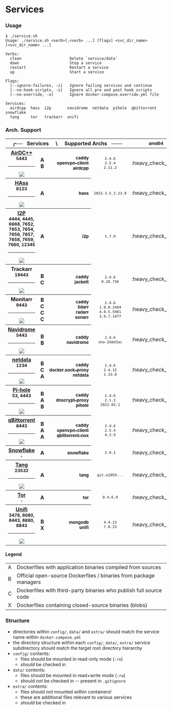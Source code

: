 # Services

### Usage

```console
$ ./service.sh 
Usage: ./service.sh <verb>[,<verb> ...] [flags] <svc_dir_name> [<svc_dir_name> ...]

Verbs:
  clean                     Delete `service/data`
  down                      Stop a service
  restart                   Restart a service
  up                        Start a service

Flags:
  [--ignore-failures, -i]   Ignore failing services and continue
  [--no-hook-scripts, -s]   Ignore all pre and post hook scripts
  [--no-override, -o]       Ignore docker-compose.override.yml file

Services:
  airdcpp  hass  i2p       navidrome  netdata  pihole  qbittorrent  snowflake
  tang     tor   trackarr  unifi
```

### Arch. Support

<table>
  <thead>
    <tr>
      <th colspan='4' align='center'>╭── &nbsp; Services &nbsp; &nbsp; \ &nbsp; &nbsp; Supported Archs &nbsp; ─── </th>
      <th align='center'><sub>amd64</sub></th>
      <th align='center'><sub>386</sub></th>
      <th align='center'><sub>arm/v6</sub></th>
      <th align='center'><sub>arm/v7</sub></th>
      <th align='center'><sub>arm64</sub></th>
      <th align='center'><sub>ppc64le</sub></th>
    </tr>
  </thead>
  <tbody>
    <tr>
      <th>
        <a href='https://airdcpp.net/'>AirDC++</a>
        <br>
        <sub>5443</sub>
        <hr>
        <a href='https://github.com/padhi-homelab/services/actions?query=workflow%3A%22Docker+Compose+Test+%28AirDC%2B%2B%29%22'><img src='https://img.shields.io/github/workflow/status/padhi-homelab/services/Docker%20Compose%20Test%20(AirDC%2B%2B)?logo=github&logoWidth=24&style=flat-square&label=tests'></img></a>
      </th>
      <th>
        A <br> B
      </th>
      <th align='right'>
        <a href='https://hub.docker.com/_/caddy'>
          <sub>caddy</sub>
        </a>
        <br>
        <a href='https://hub.docker.com/r/padhihomelab/openvpn-client/'>
          <sub>openvpn&#8209;client</sub>
        </a>
        <br>
        <a href='https://hub.docker.com/r/padhihomelab/airdcpp/'>
          <sub>airdcpp</sub>
        </a>
      </th>
      <td align='center'>
        <code><sub>2.4.6</sub></code>
        <br>
        <code><sub>2.5.4</sub></code>
        <br>
        <code><sub>2.11.2</sub></code>
      </td>
      <td align='center'>
        :heavy_check_mark:
      </td>
      <td align='center'>
        :heavy_multiplication_x:
        <br>
        :heavy_check_mark:
        <br>
        :heavy_check_mark:
      </td>
      <td align='center'>
        :heavy_check_mark:
        <br>
        :heavy_check_mark:
        <br>
        :heavy_multiplication_x:
      </td>
      <td align='center'>
        :heavy_check_mark:
      </td>
      <td align='center'>
        :heavy_check_mark:
      </td>
      <td align='center'>
        :heavy_check_mark:
        <br>
        :heavy_check_mark:
        <br>
        :heavy_multiplication_x:
      </td>
    </tr>
    <tr>
      <th>
        <a href='https://www.home-assistant.io/hassio/'>HAss</a>
        <br>
        <sub>8123</sub>
        <hr>
        <a href='https://github.com/padhi-homelab/services/actions?query=workflow%3A%22Docker+Compose+Test+%28HAss%29%22'><img src='https://img.shields.io/github/workflow/status/padhi-homelab/services/Docker%20Compose%20Test%20(HAss)?logo=github&logoWidth=24&style=flat-square&label=tests'></img></a>
      </th>
      <th>
        A
      </th>
      <th align='right'>
        <a href='https://hub.docker.com/r/padhihomelab/hass'>
          <sub>hass</sub>
        </a>
      </th>
      <td align='center'>
        <code><sub>2022.3.5_1.23.0</sub></code>
      </td>
      <td align='center'>
        :heavy_check_mark:
      </td>
      <td align='center'>
        :heavy_check_mark:
      </td>
      <td align='center'>
        :heavy_check_mark:
      </td>
      <td align='center'>
        :heavy_check_mark:
      </td>
      <td align='center'>
        :heavy_check_mark:
      </td>
      <td align='center'>
        :heavy_multiplication_x:
      </td>
    </tr>
    <tr>
      <th>
        <a href='https://www.navidrome.org/'>I2P</a>
        <br>
        <sub>4444, 4445, 6668, 7652, 7653, 7654, 7656, 7657, 7658, 7659, 7660, 12345</sub>
        <hr>
        <a href='https://github.com/padhi-homelab/services/actions?query=workflow%3A%22Docker+Compose+Test+%28I2P%29%22'><img src='https://img.shields.io/github/workflow/status/padhi-homelab/services/Docker%20Compose%20Test%20(I2P)?logo=github&logoWidth=24&style=flat-square&label=tests'></img></a>
      </th>
      <th>
        A
      </th>
      <th align='right'>
        <a href='https://hub.docker.com/r/padhihomelab/i2p'>
          <sub>i2p</sub>
        </a>
      </th>
      <td align='center'>
        <code><sub>1.7.0</sub></code>
      </td>
      <td align='center'>
        :heavy_check_mark:
      </td>
      <td align='center'>
        :heavy_multiplication_x:
      </td>
      <td align='center'>
        :heavy_multiplication_x:
      </td>
      <td align='center'>
        :heavy_multiplication_x:
      </td>
      <td align='center'>
        :heavy_check_mark:
      </td>
      <td align='center'>
        :heavy_multiplication_x:
      </td>
    </tr>
    <tr>
      <th>
        Trackarr
        <br>
        <sub>19443</sub>
        <hr>
        <a href='https://github.com/padhi-homelab/services/actions?query=workflow%3A%22Docker+Compose+Test+%28Indexarr%29%22'><img src='https://img.shields.io/github/workflow/status/padhi-homelab/services/Docker%20Compose%20Test%20(Indexarr)?logo=github&logoWidth=24&style=flat-square&label=tests'></img></a>
      </th>
      <th>
        B <br> C
      </th>
      <th align='right'>
        <a href='https://hub.docker.com/_/caddy'>
          <sub>caddy</sub>
        </a>
        <br>
        <a href='https://hub.docker.com/r/padhihomelab/jackett/'>
          <sub>jackett</sub>
        </a>
      </th>
      <td align='center'>
        <code><sub>2.4.6</sub></code>
        <br>
        <code><sub>0.20.736</sub></code>
      </td>
      <td align='center'>
        :heavy_check_mark:
      </td>
      <td align='center'>
        :heavy_multiplication_x:
        <br>
        :heavy_check_mark:
      </td>
      <td align='center'>
        :heavy_check_mark:
        <br>
        :heavy_check_mark:
      </td>
      <td align='center'>
        :heavy_check_mark:
      </td>
      <td align='center'>
        :heavy_check_mark:
      </td>
      <td align='center'>
        :heavy_check_mark:
        <br>
        :heavy_multiplication_x:
      </td>
    </tr>
    <tr>
      <th>
        Monitarr
        <br>
        <sub>9443</sub>
        <hr>
        <a href='https://github.com/padhi-homelab/services/actions?query=workflow%3A%22Docker+Compose+Test+%28Monitarr%29%22'><img src='https://img.shields.io/github/workflow/status/padhi-homelab/services/Docker%20Compose%20Test%20(Monitarr)?logo=github&logoWidth=24&style=flat-square&label=tests'></img></a>
      </th>
      <th>
        B <br> C <br> C <br> C
      </th>
      <th align='right'>
        <a href='https://hub.docker.com/_/caddy'>
          <sub>caddy</sub>
        </a>
        <br>
        <a href='https://hub.docker.com/r/padhihomelab/lidarr/'>
          <sub>lidarr</sub>
        </a>
        <br>
        <a href='https://hub.docker.com/r/padhihomelab/radarr/'>
          <sub>radarr</sub>
        </a>
        <br>
        <a href='https://hub.docker.com/r/padhihomelab/sonarr/'>
          <sub>sonarr</sub>
        </a>
      </th>
      <td align='center'>
        <code><sub>2.4.6</sub></code>
        <br>
        <code><sub>1.0.0.2484</sub></code>
        <br>
        <code><sub>4.0.5.5981</sub></code>
        <br>
        <code><sub>3.0.7.1477</sub></code>
      </td>
      <td align='center'>
        :heavy_check_mark:
      </td>
      <td align='center'>
        :heavy_multiplication_x:
        <br>
        :heavy_multiplication_x:
        <br>
        :heavy_multiplication_x:
        <br>
        :heavy_check_mark:
      </td>
      <td align='center'>
        :heavy_check_mark:
        <br>
        :heavy_multiplication_x:
        <br>
        :heavy_multiplication_x:
        <br>
        :heavy_check_mark:
      </td>
      <td align='center'>
        :heavy_check_mark:
      </td>
      <td align='center'>
        :heavy_check_mark:
      </td>
      <td align='center'>
        :heavy_check_mark:
        <br>
        :heavy_multiplication_x:
        <br>
        :heavy_multiplication_x:
        <br>
        :heavy_multiplication_x:
      </td>
    </tr>
    <tr>
      <th>
        <a href='https://www.navidrome.org/'>Navidrome</a>
        <br>
        <sub>5443</sub>
        <hr>
        <a href='https://github.com/padhi-homelab/services/actions?query=workflow%3A%22Docker+Compose+Test+%28Navidrome%29%22'><img src='https://img.shields.io/github/workflow/status/padhi-homelab/services/Docker%20Compose%20Test%20(Navidrome)?logo=github&logoWidth=24&style=flat-square&label=tests'></img></a>
      </th>
      <th>
        B <br> B
      </th>
      <th align='right'>
        <a href='https://hub.docker.com/_/caddy'>
          <sub>caddy</sub>
        </a>
        <br>
        <a href='https://hub.docker.com/r/deluan/navidrome'>
          <sub>navidrome</sub>
        </a>
      </th>
      <td align='center'>
        <code><sub>2.4.6</sub></code>
        <br>
        <code><sub>sha-2ddd3ac</sub></code>
      </td>
      <td align='center'>
        :heavy_check_mark:
      </td>
      <td align='center'>
        :heavy_multiplication_x:
        <br>
        :heavy_check_mark:
      </td>
      <td align='center'>
        :heavy_check_mark:
      </td>
      <td align='center'>
        :heavy_check_mark:
      </td>
      <td align='center'>
        :heavy_check_mark:
      </td>
      <td align='center'>
        :heavy_check_mark:
        <br>
        :heavy_multiplication_x:
      </td>
    </tr>
    <tr>
      <th>
        <a href='https://www.netdata.cloud'>netdata</a>
        <br>
        <sub>1234</sub>
        <hr>
        <a href='https://github.com/padhi-homelab/services/actions?query=workflow%3A%22Docker+Compose+Test+%28netdata%29%22'><img src='https://img.shields.io/github/workflow/status/padhi-homelab/services/Docker%20Compose%20Test%20(netdata)?logo=github&logoWidth=24&style=flat-square&label=tests'></img></a>
      </th>
      <th>
        B <br> C <br> A
      </th>
      <th align='right'>
        <a href='https://hub.docker.com/_/caddy'>
          <sub>caddy</sub>
        </a>
        <br>
        <a href='https://hub.docker.com/r/padhihomelab/docker.sock-proxy'>
          <sub>docker.sock&#8209;proxy</sub>
        </a>
        <br>
        <a href='https://hub.docker.com/r/padhihomelab/netdata'>
          <sub>netdata</sub>
        </a>
      </th>
      <td align='center'>
        <code><sub>2.4.6</sub></code>
        <br>
        <code><sub>2.4.12</sub></code>
        <br>
        <code><sub>1.33.0</sub></code>
      </td>
      <td align='center'>
        :heavy_check_mark:
      </td>
      <td align='center'>
        :heavy_multiplication_x:
        <br>
        :heavy_check_mark:
        <br>
        :heavy_check_mark:
      </td>
      <td align='center'>
        :heavy_check_mark:
      </td>
      <td align='center'>
        :heavy_check_mark:
      </td>
      <td align='center'>
        :heavy_check_mark:
      </td>
      <td align='center'>
        :heavy_check_mark:
      </td>
    </tr>
    <tr>
      <th>
        <a href='https://pi-hole.net'>Pi&#8209;hole</a>
        <br>
        <sub>53, 4443</sub>
        <hr>
        <a href='https://github.com/padhi-homelab/services/actions?query=workflow%3A%22Docker+Compose+Test+%28PiHole%29%22'><img src='https://img.shields.io/github/workflow/status/padhi-homelab/services/Docker%20Compose%20Test%20(PiHole)?logo=github&logoWidth=24&style=flat-square&label=tests'></img></a>
      </th>
      <th>
        B <br> A <br> B
      </th>
      <th align='right'>
        <a href='https://hub.docker.com/_/caddy'>
          <sub>caddy</sub>
        </a>
        <br>
        <a href='https://hub.docker.com/repository/docker/padhihomelab/dnscrypt-proxy'>
          <sub>dnscrypt&#8209;proxy</sub>
        </a>
        <br>
        <a href='https://hub.docker.com/r/pihole/pihole'>
          <sub>pihole</sub>
        </a>
      </th>
      <td align='center'>
        <code><sub>2.4.6</sub></code>
        <br>
        <code><sub>2.1.1</sub></code>
        <br>
        <code><sub>2022.02.1</sub></code>
      </td>
      <td align='center'>
        :heavy_check_mark:
      </td>
      <td align='center'>
        :heavy_multiplication_x:
        <br>
        :heavy_check_mark:
        <br>
        :heavy_check_mark:
      </td>
      <td align='center'>
        :heavy_check_mark:
      </td>
      <td align='center'>
        :heavy_check_mark:
      </td>
      <td align='center'>
        :heavy_check_mark:
      </td>
      <td align='center'>
        :heavy_multiplication_x:
        <br>
        :heavy_check_mark:
        <br>
        :heavy_check_mark:
      </td>
    </tr>
    <tr>
      <th>
        <a href='https://www.qbittorrent.org/'>qBittorrent</a>
        <br>
        <sub>8443</sub>
        <hr>
        <a href='https://github.com/padhi-homelab/services/actions?query=workflow%3A%22Docker+Compose+Test+%28qBittorrent%29%22'><img src='https://img.shields.io/github/workflow/status/padhi-homelab/services/Docker%20Compose%20Test%20(qBittorrent)?logo=github&logoWidth=24&style=flat-square&label=tests'></img></a>
      </th>
      <th>
        B <br> A <br> A
      </th>
      <th align='right'>
        <a href='https://hub.docker.com/_/caddy'>
          <sub>caddy</sub>
        </a>
        <br>
        <a href='https://hub.docker.com/r/padhihomelab/openvpn-client/'>
          <sub>openvpn&#8209;client</sub>
        </a>
        <br>
        <a href='https://hub.docker.com/r/padhihomelab/qbittorrent-nox/'>
          <sub>qbittorrent&#8209;nox</sub>
        </a>
      </th>
      <td align='center'>
        <code><sub>2.4.6</sub></code>
        <br>
        <code><sub>2.5.4</sub></code>
        <br>
        <code><sub>4.3.9</sub></code>
      </td>
      <td align='center'>
        :heavy_check_mark:
      </td>
      <td align='center'>
        :heavy_multiplication_x:
        <br>
        :heavy_check_mark:
        <br>
        :heavy_check_mark:
      </td>
      <td align='center'>
        :heavy_check_mark:
      </td>
      <td align='center'>
        :heavy_check_mark:
      </td>
      <td align='center'>
        :heavy_check_mark:
      </td>
      <td align='center'>
        :heavy_check_mark:
        <br>
        :heavy_check_mark:
        <br>
        :heavy_multiplication_x:
      </td>
    </tr>
    <tr>
      <th>
        <a href='https://snowflake.torproject.org'>Snowflake</a>
        <br>
        <sub>-</sub>
        <!--<hr>
        <a href='https://github.com/padhi-homelab/services/actions?query=workflow%3A%22Docker+Compose+Test+%28Snowflake%29%22'><img src='https://img.shields.io/github/workflow/status/padhi-homelab/services/Docker%20Compose%20Test%20(Snowflake)?logo=github&logoWidth=24&style=flat-square&label=tests'></img></a>-->
      </th>
      <th>
        A
      </th>
      <th align='right'>
        <a href='https://hub.docker.com/r/padhihomelab/snowflake/'>
          <sub>snowflake</sub>
        </a>
      </th>
      <td align='center'>
        <code><sub>2.0.1</sub></code>
      </td>
      <td align='center'>
        :heavy_check_mark:
      </td>
      <td align='center'>
        :heavy_check_mark:
      </td>
      <td align='center'>
        :heavy_check_mark:
      </td>
      <td align='center'>
        :heavy_check_mark:
      </td>
      <td align='center'>
        :heavy_check_mark:
      </td>
      <td align='center'>
        :heavy_multiplication_x:
      </td>
    </tr>
    <tr>
      <th>
        <a href='https://github.com/latchset/tang'>Tang</a>
        <br>
        <sub>23532</sub>
        <hr>
        <a href='https://github.com/padhi-homelab/services/actions?query=workflow%3A%22Docker+Compose+Test+%28Tang%29%22'><img src='https://img.shields.io/github/workflow/status/padhi-homelab/services/Docker%20Compose%20Test%20(Tang)?logo=github&logoWidth=24&style=flat-square&label=tests'></img></a>
      </th>
      <th>
        A
      </th>
      <th align='right'>
        <a href='https://hub.docker.com/r/padhihomelab/tang/'>
          <sub>tang</sub>
        </a>
      </th>
      <td align='center'>
        <code><sub>git.e2059...</sub></code>
      </td>
      <td align='center'>
        :heavy_check_mark:
      </td>
      <td align='center'>
        :heavy_check_mark:
      </td>
      <td align='center'>
        :heavy_check_mark:
      </td>
      <td align='center'>
        :heavy_check_mark:
      </td>
      <td align='center'>
        :heavy_check_mark:
      </td>
      <td align='center'>
        :heavy_check_mark:
      </td>
    </tr>
    <tr>
      <th>
        <a href='https://www.torproject.org'>Tor</a>
        <br>
        <sub>-</sub>
        <!--<hr>
        <a href='https://github.com/padhi-homelab/services/actions?query=workflow%3A%22Docker+Compose+Test+%28Tor%29%22'><img src='https://img.shields.io/github/workflow/status/padhi-homelab/services/Docker%20Compose%20Test%20(Tor)?logo=github&logoWidth=24&style=flat-square&label=tests'></img></a>-->
      </th>
      <th>
        A
      </th>
      <th align='right'>
        <a href='https://hub.docker.com/r/padhihomelab/tor/'>
          <sub>tor</sub>
        </a>
      </th>
      <td align='center'>
        <code><sub>0.4.6.9</sub></code>
      </td>
      <td align='center'>
        :heavy_check_mark:
      </td>
      <td align='center'>
        :heavy_check_mark:
      </td>
      <td align='center'>
        :heavy_check_mark:
      </td>
      <td align='center'>
        :heavy_check_mark:
      </td>
      <td align='center'>
        :heavy_check_mark:
      </td>
      <td align='center'>
        :heavy_check_mark:
      </td>
    </tr>
    <tr>
      <th>
        <a href='https://unifi-network.ui.com'>Unifi</a>
        <br>
        <sub>3478, 8080, 8443, 8880, 8843</sub>
        <hr>
        <a href='https://github.com/padhi-homelab/services/actions?query=workflow%3A%22Docker+Compose+Test+%28Unifi%29%22'><img src='https://img.shields.io/github/workflow/status/padhi-homelab/services/Docker%20Compose%20Test%20(Unifi)?logo=github&logoWidth=24&style=flat-square&label=tests'></img></a>
      </th>
      <th>
        B <br> X
      </th>
      <th align='right'>
        <a href='https://hub.docker.com/_/mongo'>
          <sub>mongodb</sub>
        </a>
        <br>
        <a href='https://hub.docker.com/r/padhihomelab/unifi'>
          <sub>unifi</sub>
        </a>
      </th>
      <td align='center'>
        <code><sub>4.4.13</sub></code>
        <br>
        <code><sub>7.0.23</sub></code>
      </td>
      <td align='center'>
        :heavy_check_mark:
      </td>
      <td align='center'>
        :heavy_multiplication_x:
        <br>
        :heavy_multiplication_x:
      </td>
      <td align='center'>
        :heavy_multiplication_x:
        <br>
        :heavy_multiplication_x:
      </td>
      <td align='center'>
        :heavy_multiplication_x:
        <br>
        :heavy_check_mark:
      </td>
      <td align='center'>
        :heavy_check_mark:
      </td>
      <td align='center'>
        :heavy_multiplication_x:
        <br>
        :heavy_multiplication_x:
      </td>
    </tr>
  </tbody>
</table>

#### Legend

<table>
  <tbody>
    <tr>
      <td>A</td>
      <td>Dockerfiles with application binaries compiled from sources</td>
    </tr>
    <tr>
      <td>B</td>
      <td>Official open-source Dockerfiles / binaries from package managers</td>
    </tr>
    <tr>
      <td>C</td>
      <td>Dockerfiles with third-party binaries who publish full source code</td>
    </tr>
    <tr>
      <td>X</td>
      <td>Dockerfiles containing closed-source binaries (blobs)</td>
    </tr>
  </tbody>
</table>

### Structure

- directories within `config/`, `data/` and `extra/` should match the service name within `docker-compose.yml`
- the directory structure within each `config/`, `data/`, `extra/` service subdirectory should match the target root directory hierarchy
- `config/` contents:
  - files should be mounted in read-only mode (`:ro`)
  - _should_ be checked in
- `data/` contents:
  - files should be mounted in read+write mode (`:rw`)
  - should _not_ be checked in -- present in `.gitignore`
- `extra/` contents:
  - files should _not_ mounted within containers!
  - these are additional files relevant to various services
  - _should_ be checked in
